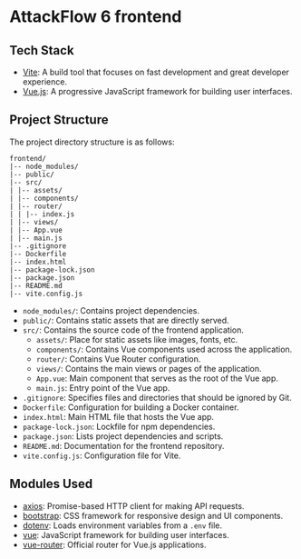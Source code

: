 # AttackFlow 6 frontend

## Tech Stack

- [Vite](https://vitejs.dev/): A build tool that focuses on fast development and great developer experience.
- [Vue.js](https://vuejs.org/): A progressive JavaScript framework for building user interfaces.

## Project Structure

The project directory structure is as follows:
```
frontend/
|-- node_modules/
|-- public/
|-- src/
| |-- assets/
| |-- components/
| |-- router/
| | |-- index.js
| |-- views/
| |-- App.vue
| |-- main.js
|-- .gitignore
|-- Dockerfile
|-- index.html
|-- package-lock.json
|-- package.json
|-- README.md
|-- vite.config.js
```

- `node_modules/`: Contains project dependencies.
- `public/`: Contains static assets that are directly served.
- `src/`: Contains the source code of the frontend application.
  - `assets/`: Place for static assets like images, fonts, etc.
  - `components/`: Contains Vue components used across the application.
  - `router/`: Contains Vue Router configuration.
  - `views/`: Contains the main views or pages of the application.
  - `App.vue`: Main component that serves as the root of the Vue app.
  - `main.js`: Entry point of the Vue app.
- `.gitignore`: Specifies files and directories that should be ignored by Git.
- `Dockerfile`: Configuration for building a Docker container.
- `index.html`: Main HTML file that hosts the Vue app.
- `package-lock.json`: Lockfile for npm dependencies.
- `package.json`: Lists project dependencies and scripts.
- `README.md`: Documentation for the frontend repository.
- `vite.config.js`: Configuration file for Vite.

## Modules Used

- [axios](https://axios-http.com/): Promise-based HTTP client for making API requests.
- [bootstrap](https://getbootstrap.com/): CSS framework for responsive design and UI components.
- [dotenv](https://www.npmjs.com/package/dotenv): Loads environment variables from a `.env` file.
- [vue](https://vuejs.org/): JavaScript framework for building user interfaces.
- [vue-router](https://router.vuejs.org/): Official router for Vue.js applications.
